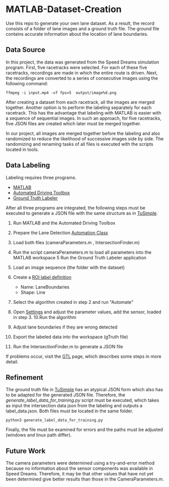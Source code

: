 # MATLAB-Dataset-Creation
Use this repo to generate your own lane dataset. As a result, the record consists of a folder of lane images and a ground truth file. The ground file contains accurate information about the location of lane boundaries.

## Data Source
In this project, the data was generated from the Speed Dreams simulation program. First, five racetracks were selected. For each of these five racetracks, recordings are made in which the entire route is driven. Next, the recordings are converted to a series of consecutive images using the following command:


```
ffmpeg -i input.mp4 -vf fps=5  output/image%d.png
```

After creating a dataset from each racetrack, all the images are merged together. Another option is to perform the labeling separately for each racetrack. This has the advantage that labeling with MATLAB is easier with a sequence of sequential images. In such an approach, for five racetracks, five JSON files are created which later must be merged together. 

In our project, all images are merged together before the labeling and also randomized to reduce the likelihood of successive images side by side. The randomizing and renaming tasks of all files is executed with the scripts located in tools.


## Data Labeling
Labeling requires three programs.
-  [MATLAB](https://de.mathworks.com/products/matlab.html)
-  [Automated Driving Toolbox](https://de.mathworks.com/products/automated-driving.html)
-  [Ground Truth Labeler](https://de.mathworks.com/help/driving/ug/get-started-with-the-ground-truth-labeler.html)

After all three programs are integrated, the following steps must be executed to generate a JSON file with the same structure as in [TuSimple](https://github.com/TuSimple/tusimple-benchmark/tree/master/doc/lane_detection).

1. Run MATLAB and the Automated Driving Toolbox
2. Prepare the Lane Detection [Automation Class](https://de.mathworks.com/help/driving/examples/automate-ground-truth-labeling-of-lane-boundaries.html)
3. Load both files (cameraParameters.m , IntersectionFinder.m)
4. Run the script cameraPerameters.m to load all parameters into the MATLAB workspace
5  Run the Ground Truth Labeler application
6. Load an image sequence (the folder with the dataset)
7. Create a [ROI label definition](pictures/roi.png) 
      - Name: LaneBoundaries
      - Shape: Line
      
8. Select the algorithm created in step 2 and run "Automate"
9. Open [Settings](pictures/settings.png) and adjust the parameter values, add the sensor, loaded in step 3.
10.Run the algorithm
11. Adjust lane boundaries if they are wrong detected
12. Export the labeled data into the workspace  (gTruth file)
13. Run the IntersectionFinder.m to generate a JSON file

If problems occur, visit the [GTL](https://de.mathworks.com/help/driving/examples/automate-ground-truth-labeling-of-lane-boundaries.html) page, which describes some steps in more detail.

## Refinement
The ground truth file in [TuSimple](https://github.com/TuSimple/tusimple-benchmark/tree/master/doc/lane_detection) has an atypical JSON form which also has to be adapted for the generated JSON file. Therefore, the *generate_label_data_for_training.py* script must be executed, which takes as input the intersection data json from the labeling and outputs a label_data.json. Both files must be located in the same folder.

```
python3 generate_label_data_for_training.py
```
Finally, the file must be examined for errors and the paths must be adjusted (windows and linux path differ).

## Future Work
The camera parameters were determined using a try-and-error method because no information about the sensor components was available in Speed Dreams. Therefore, it may be that other values that have not yet been determined give better results than those in the CameraParameters.m.

